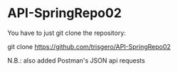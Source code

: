 # API-SpringRepo02

You have to just git clone the repository:

git clone https://github.com/trisgero/API-SpringRepo02

N.B.: also added Postman's JSON api requests

